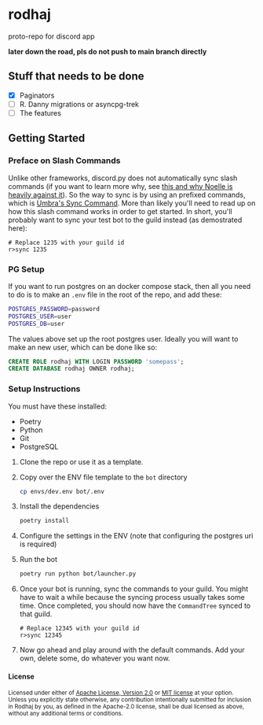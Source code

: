 # rodhaj
proto-repo for discord app

**later down the road, pls do not push to main branch directly**

## Stuff that needs to be done

- [x] Paginators
- [ ] R. Danny migrations or asyncpg-trek
- [ ] The features

## Getting Started

### Preface on Slash Commands

Unlike other frameworks, discord.py does not automatically sync slash commands (if you want to learn more why, see [this and why Noelle is heavily against it](https://github.com/No767/Zoee#preface-on-slash-commands-and-syncing)). So the way to sync is by using an prefixed commands, which is [Umbra's Sync Command](https://about.abstractumbra.dev/discord.py/2023/01/29/sync-command-example.html). More than likely you'll need to read up on how this slash command works in order to get started. In short, you'll probably want to sync your test bot to the guild instead (as demostrated here):

```
# Replace 1235 with your guild id
r>sync 1235
```

### PG Setup
If you want to run postgres on an docker compose stack,
then all you need to do is to make an `.env` file in the root of the repo,
and add these:

```bash
POSTGRES_PASSWORD=password
POSTGRES_USER=user
POSTGRES_DB=user
```

The values above set up the root postgres user. Ideally you will want to make an new user, which can be done like so:

```sql
CREATE ROLE rodhaj WITH LOGIN PASSWORD 'somepass';
CREATE DATABASE rodhaj OWNER rodhaj;
```

### Setup Instructions

You must have these installed:

- Poetry
- Python
- Git
- PostgreSQL

1. Clone the repo or use it as a template.
2. Copy over the ENV file template to the `bot` directory

    ```bash
    cp envs/dev.env bot/.env
    ```
3. Install the dependencies

    ```bash
    poetry install
    ```

4. Configure the settings in the ENV (note that configuring the postgres uri is required)

5. Run the bot
    
    ```bash
    poetry run python bot/launcher.py
    ```

6. Once your bot is running, sync the commands to your guild. You might have to wait a while because the syncing process usually takes some time. Once completed, you should now have the `CommandTree` synced to that guild. 

    ```
    # Replace 12345 with your guild id
    r>sync 12345 
    ```
7. Now go ahead and play around with the default commands. Add your own, delete some, do whatever you want now.

#### License

<sup>
Licensed under either of <a href="LICENSE-APACHE">Apache License, Version
2.0</a> or <a href="LICENSE-MIT">MIT license</a> at your option.
</sup>

<br>

<sub>
Unless you explicitly state otherwise, any contribution intentionally submitted
for inclusion in Rodhaj by you, as defined in the Apache-2.0 license, shall be
dual licensed as above, without any additional terms or conditions.
</sub>
